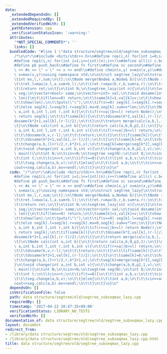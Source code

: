 ```yaml
---
data:
  _extendedDependsOn: []
  _extendedRequiredBy: []
  _extendedVerifiedWith: []
  _pathExtension: cpp
  _verificationStatusIcon: ':warning:'
  attributes:
    '*NOT_SPECIAL_COMMENTS*': ''
    links: []
  bundledCode: "#line 1 \"data structure/segtree/old/segtree_subseqmax_lazy.cpp\"\n\
    /*\n\n*/\n#include <bits/stdc++.h>\n#define rep(i,n) for(int i=0;i<(int)(n);i++)\n\
    #define rep1(i,n) for(int i=1;i<=(int)(n);i++)\n#define all(c) c.begin(),c.end()\n\
    #define pb push_back\n#define fs first\n#define sc second\n#define show(x) cout\
    \ << #x << \" = \" << x << endl\n#define chmin(x,y) x=min(x,y)\n#define chmax(x,y)\
    \ x=max(x,y)\nusing namespace std;\n\nstruct segtree_lazy{\n\tstruct Node{\n\t\
    \tint mx,l,r,sum;\n\t};\n\tNode merge(Node& a,Node& b){\n\t\tNode ret;\n\t\tret.sum=a.sum+b.sum;\n\
    \t\tret.l=max(a.l,a.sum+b.l);\n\t\tret.r=max(b.r,b.sum+a.r);\n\t\tret.mx=max(a.r+b.l,max(a.mx,b.mx));\n\
    \t\treturn ret;\n\t}\n\tint N;\n\tsegtree_lazy(int n){\n\n\t}\n\tvector<Node>\
    \ seg;\n\tvector<bool> same;\n\tvector<int> val;\n\tvoid dosame(int k,int v,int\
    \ len){\n\t\tif(len==0) return;\n\t\tsame[k]=1,val[k]=v;\n\t\tshow(k);\n\t\tshow(v);\n\
    \t\tshow(len);\n\t\tputs(\"\");\n\t\tif(v>=0) seg[k].l=seg[k].r=seg[k].mx=seg[k].sum=v*len;\n\
    \t\telse seg[k].l=seg[k].r=seg[k].mx=0,seg[k].sum=v*len;\n\t}\n\tNode calc(int\
    \ a,int b,int l,int r,int k){\n\t\tif(r<=a||b<=l) return Node();\n\t\tif(a<=l&&r<=b)\
    \ return seg[k];\n\t\tif(same[k]){\n\t\t\tdosame(k*2,val[k],(r-l)/2);\n\t\t\t\
    dosame(k*2+1,val[k],(r-l)/2);\n\t\t}\n\t\treturn merge(calc(a,b,l,(l+r)/2,k*2),calc(a,b,(l+r)/2,r,k*2+1));\n\
    \t}\n\tNode calc(int a,int b){\n\t\treturn calc(a,b,0,p2,1);\n\t}\n\tvoid change(int\
    \ a,int b,int l,int r,int k,int v){\n\t\tif(r<=a||b<=l) return;\n\t\tif(a<=l&&r<=b){\n\
    \t\t\tdosame(k,v,r-l);\n\t\t\treturn;\n\t\t}\n\t\tif(same[k]){\n\t\t\tdosame(k*2,val[k],(r-l)/2);\n\
    \t\t\tdosame(k*2+1,val[k],(r-l)/2);\n\t\t}\n\t\tsame[k]=0;\n\t\tchange(a,b,l,(l+r)/2,k*2,v);\n\
    \t\tchange(a,b,(l+r)/2,r,k*2+1,v);\n\t\tseg[k]=merge(seg[k*2],seg[k*2+1]);\n\t\
    }\n\tvoid change(int a,int b,int v){\n\t\tchange(a,b,0,p2,1,v);\n\t}\n};\nint\
    \ main(){\n\tint N;\n\tcin>>N;\n\tsegtree seg(N);\n\tint Q;\n\tcin>>Q;\n\trep(i,Q){\n\
    \t\tint t;\n\t\tcin>>t;\n\t\tif(t==0){\n\t\t\tint a,b,v;\n\t\t\tcin>>a>>b>>v;\n\
    \t\t\tseg.change(a,b,v);\n\t\t}else{\n\t\t\tint a,b;\n\t\t\tcin>>a>>b;\n\t\t\t\
    cout<<seg.calc(a,b).mx<<endl;\n\t\t}\n\t}\n}\n"
  code: "/*\n\n*/\n#include <bits/stdc++.h>\n#define rep(i,n) for(int i=0;i<(int)(n);i++)\n\
    #define rep1(i,n) for(int i=1;i<=(int)(n);i++)\n#define all(c) c.begin(),c.end()\n\
    #define pb push_back\n#define fs first\n#define sc second\n#define show(x) cout\
    \ << #x << \" = \" << x << endl\n#define chmin(x,y) x=min(x,y)\n#define chmax(x,y)\
    \ x=max(x,y)\nusing namespace std;\n\nstruct segtree_lazy{\n\tstruct Node{\n\t\
    \tint mx,l,r,sum;\n\t};\n\tNode merge(Node& a,Node& b){\n\t\tNode ret;\n\t\tret.sum=a.sum+b.sum;\n\
    \t\tret.l=max(a.l,a.sum+b.l);\n\t\tret.r=max(b.r,b.sum+a.r);\n\t\tret.mx=max(a.r+b.l,max(a.mx,b.mx));\n\
    \t\treturn ret;\n\t}\n\tint N;\n\tsegtree_lazy(int n){\n\n\t}\n\tvector<Node>\
    \ seg;\n\tvector<bool> same;\n\tvector<int> val;\n\tvoid dosame(int k,int v,int\
    \ len){\n\t\tif(len==0) return;\n\t\tsame[k]=1,val[k]=v;\n\t\tshow(k);\n\t\tshow(v);\n\
    \t\tshow(len);\n\t\tputs(\"\");\n\t\tif(v>=0) seg[k].l=seg[k].r=seg[k].mx=seg[k].sum=v*len;\n\
    \t\telse seg[k].l=seg[k].r=seg[k].mx=0,seg[k].sum=v*len;\n\t}\n\tNode calc(int\
    \ a,int b,int l,int r,int k){\n\t\tif(r<=a||b<=l) return Node();\n\t\tif(a<=l&&r<=b)\
    \ return seg[k];\n\t\tif(same[k]){\n\t\t\tdosame(k*2,val[k],(r-l)/2);\n\t\t\t\
    dosame(k*2+1,val[k],(r-l)/2);\n\t\t}\n\t\treturn merge(calc(a,b,l,(l+r)/2,k*2),calc(a,b,(l+r)/2,r,k*2+1));\n\
    \t}\n\tNode calc(int a,int b){\n\t\treturn calc(a,b,0,p2,1);\n\t}\n\tvoid change(int\
    \ a,int b,int l,int r,int k,int v){\n\t\tif(r<=a||b<=l) return;\n\t\tif(a<=l&&r<=b){\n\
    \t\t\tdosame(k,v,r-l);\n\t\t\treturn;\n\t\t}\n\t\tif(same[k]){\n\t\t\tdosame(k*2,val[k],(r-l)/2);\n\
    \t\t\tdosame(k*2+1,val[k],(r-l)/2);\n\t\t}\n\t\tsame[k]=0;\n\t\tchange(a,b,l,(l+r)/2,k*2,v);\n\
    \t\tchange(a,b,(l+r)/2,r,k*2+1,v);\n\t\tseg[k]=merge(seg[k*2],seg[k*2+1]);\n\t\
    }\n\tvoid change(int a,int b,int v){\n\t\tchange(a,b,0,p2,1,v);\n\t}\n};\nint\
    \ main(){\n\tint N;\n\tcin>>N;\n\tsegtree seg(N);\n\tint Q;\n\tcin>>Q;\n\trep(i,Q){\n\
    \t\tint t;\n\t\tcin>>t;\n\t\tif(t==0){\n\t\t\tint a,b,v;\n\t\t\tcin>>a>>b>>v;\n\
    \t\t\tseg.change(a,b,v);\n\t\t}else{\n\t\t\tint a,b;\n\t\t\tcin>>a>>b;\n\t\t\t\
    cout<<seg.calc(a,b).mx<<endl;\n\t\t}\n\t}\n}\n"
  dependsOn: []
  isVerificationFile: false
  path: data structure/segtree/old/segtree_subseqmax_lazy.cpp
  requiredBy: []
  timestamp: '2017-04-22 20:47:35+09:00'
  verificationStatus: LIBRARY_NO_TESTS
  verifiedWith: []
documentation_of: data structure/segtree/old/segtree_subseqmax_lazy.cpp
layout: document
redirect_from:
- /library/data structure/segtree/old/segtree_subseqmax_lazy.cpp
- /library/data structure/segtree/old/segtree_subseqmax_lazy.cpp.html
title: data structure/segtree/old/segtree_subseqmax_lazy.cpp
---
```

